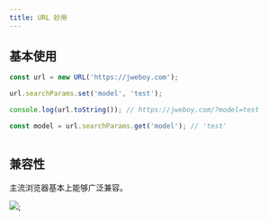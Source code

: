 ```yaml
---
title: URL 妙用
---
```


## 基本使用

```js
const url = new URL('https://jweboy.com');

url.searchParams.set('model', 'test');

console.log(url.toString()); // https://jweboy.com/?model=test

const model = url.searchParams.get('model'); // 'test'



```

## 兼容性

主流浏览器基本上能够广泛兼容。

<img src="https://template-static.oss-cn-hangzhou.aliyuncs.com/idea/url_compatible.jpg" />;
